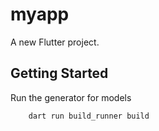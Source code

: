 # myapp

A new Flutter project.

## Getting Started

Run the generator for models
```bash
    dart run build_runner build
```
